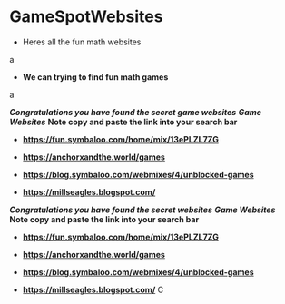 # GameSpotWebsites

- Heres all the fun math websites
















a













- **We can trying to find fun math games**































a
































***Congratulations you have found the secret game websites***
  ***Game Websites***
**Note copy and paste the link into your search bar**

- **https://fun.symbaloo.com/home/mix/13ePLZL7ZG**

-  **https://anchorxandthe.world/games**

- **https://blog.symbaloo.com/webmixes/4/unblocked-games**

- **https://millseagles.blogspot.com/**






























































































***Congratulations you have found the secret websites***
  ***Game Websites***
**Note copy and paste the link into your search bar**

- **https://fun.symbaloo.com/home/mix/13ePLZL7ZG**

-  **https://anchorxandthe.world/games**

- **https://blog.symbaloo.com/webmixes/4/unblocked-games**

- **https://millseagles.blogspot.com/**
C
